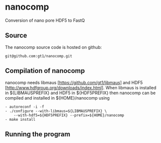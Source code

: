 nanocomp
========

Conversion of nano pore HDF5 to FastQ

Source
------

The nanocomp source code is hosted on github:

	git@github.com:gt1/nanocomp.git

Compilation of nanocomp
---------------------------

nanocomp needs libmaus [https://github.com/gt1/libmaus] and 
HDF5 [http://www.hdfgroup.org/downloads/index.html]. 
When libmaus is installed in ${LIBMAUSPREFIX} and HDF5 in ${HDF5PREFIX}
then nanocomp can be compiled and installed in ${HOME}/nanocomp using

	- autoreconf -i -f
	- ./configure --with-libmaus=${LIBMAUSPREFIX} \
		--with-hdf5=${HDF5PREFIX} --prefix=${HOME}/nanocomp
	- make install

Running the program
-------------------


